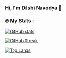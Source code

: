 ### Hi, I'm Dilshi Navodya 👋

### :fire: My Stats :
[![GitHub stats](https://github-readme-stats.vercel.app/api?username=DilshiNavodya&count_private=true&show_icons=true&theme=tokyonight)](https://github.com/DilshiNavodya)

[![GitHub Streak](http://github-readme-streak-stats.herokuapp.com?user=DilshiNavodya&theme=tokyonight)](https://git.io/streak-stats)

[![Top Langs](https://github-readme-stats.vercel.app/api/top-langs/?username=DilshiNavodya&layout=compact&theme=tokyonight)](https://github.com/DilshiNavodya)

<!--
**DilshiNavodya/DilshiNavodya** is a ✨ _special_ ✨ repository because its `README.md` (this file) appears on your GitHub profile.

Here are some ideas to get you started:

- 🔭 I’m currently working on ...
- 🌱 I’m currently learning ...
- 👯 I’m looking to collaborate on ...
- 🤔 I’m looking for help with ...
- 💬 Ask me about ...
- 📫 How to reach me: ...
- 😄 Pronouns: ...
- ⚡ Fun fact: ...
-->
